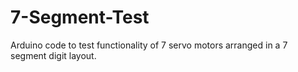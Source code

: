 # 7-Segment-Test

Arduino code to test functionality of 7 servo motors arranged in a 7 segment digit layout.

